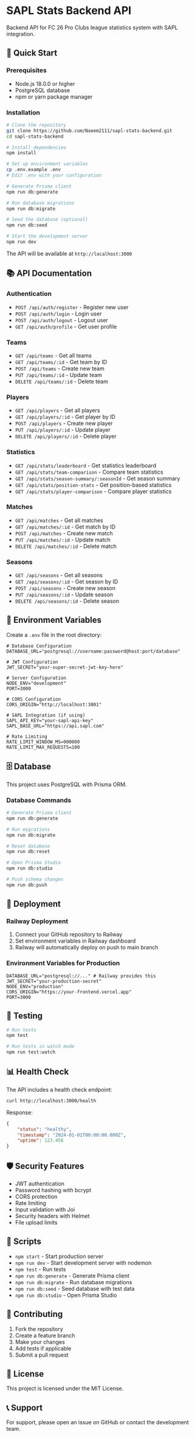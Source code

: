 # SAPL Stats Backend API

Backend API for FC 26 Pro Clubs league statistics system with SAPL integration.

## 🚀 Quick Start

### Prerequisites

- Node.js 18.0.0 or higher
- PostgreSQL database
- npm or yarn package manager

### Installation

```bash
# Clone the repository
git clone https://github.com/Naeem2111/sapl-stats-backend.git
cd sapl-stats-backend

# Install dependencies
npm install

# Set up environment variables
cp .env.example .env
# Edit .env with your configuration

# Generate Prisma client
npm run db:generate

# Run database migrations
npm run db:migrate

# Seed the database (optional)
npm run db:seed

# Start the development server
npm run dev
```

The API will be available at `http://localhost:3000`

## 📚 API Documentation

### Authentication

- `POST /api/auth/register` - Register new user
- `POST /api/auth/login` - Login user
- `POST /api/auth/logout` - Logout user
- `GET /api/auth/profile` - Get user profile

### Teams

- `GET /api/teams` - Get all teams
- `GET /api/teams/:id` - Get team by ID
- `POST /api/teams` - Create new team
- `PUT /api/teams/:id` - Update team
- `DELETE /api/teams/:id` - Delete team

### Players

- `GET /api/players` - Get all players
- `GET /api/players/:id` - Get player by ID
- `POST /api/players` - Create new player
- `PUT /api/players/:id` - Update player
- `DELETE /api/players/:id` - Delete player

### Statistics

- `GET /api/stats/leaderboard` - Get statistics leaderboard
- `GET /api/stats/team-comparison` - Compare team statistics
- `GET /api/stats/season-summary/:seasonId` - Get season summary
- `GET /api/stats/position-stats` - Get position-based statistics
- `GET /api/stats/player-comparison` - Compare player statistics

### Matches

- `GET /api/matches` - Get all matches
- `GET /api/matches/:id` - Get match by ID
- `POST /api/matches` - Create new match
- `PUT /api/matches/:id` - Update match
- `DELETE /api/matches/:id` - Delete match

### Seasons

- `GET /api/seasons` - Get all seasons
- `GET /api/seasons/:id` - Get season by ID
- `POST /api/seasons` - Create new season
- `PUT /api/seasons/:id` - Update season
- `DELETE /api/seasons/:id` - Delete season

## 🔧 Environment Variables

Create a `.env` file in the root directory:

```env
# Database Configuration
DATABASE_URL="postgresql://username:password@host:port/database"

# JWT Configuration
JWT_SECRET="your-super-secret-jwt-key-here"

# Server Configuration
NODE_ENV="development"
PORT=3000

# CORS Configuration
CORS_ORIGIN="http://localhost:3001"

# SAPL Integration (if using)
SAPL_API_KEY="your-sapl-api-key"
SAPL_BASE_URL="https://api.sapl.com"

# Rate Limiting
RATE_LIMIT_WINDOW_MS=900000
RATE_LIMIT_MAX_REQUESTS=100
```

## 🗄️ Database

This project uses PostgreSQL with Prisma ORM.

### Database Commands

```bash
# Generate Prisma client
npm run db:generate

# Run migrations
npm run db:migrate

# Reset database
npm run db:reset

# Open Prisma Studio
npm run db:studio

# Push schema changes
npm run db:push
```

## 🚀 Deployment

### Railway Deployment

1. Connect your GitHub repository to Railway
2. Set environment variables in Railway dashboard
3. Railway will automatically deploy on push to main branch

### Environment Variables for Production

```env
DATABASE_URL="postgresql://..." # Railway provides this
JWT_SECRET="your-production-secret"
NODE_ENV="production"
CORS_ORIGIN="https://your-frontend.vercel.app"
PORT=3000
```

## 🧪 Testing

```bash
# Run tests
npm test

# Run tests in watch mode
npm run test:watch
```

## 📊 Health Check

The API includes a health check endpoint:

```bash
curl http://localhost:3000/health
```

Response:

```json
{
	"status": "healthy",
	"timestamp": "2024-01-01T00:00:00.000Z",
	"uptime": 123.456
}
```

## 🛡️ Security Features

- JWT authentication
- Password hashing with bcrypt
- CORS protection
- Rate limiting
- Input validation with Joi
- Security headers with Helmet
- File upload limits

## 📝 Scripts

- `npm start` - Start production server
- `npm run dev` - Start development server with nodemon
- `npm test` - Run tests
- `npm run db:generate` - Generate Prisma client
- `npm run db:migrate` - Run database migrations
- `npm run db:seed` - Seed database with test data
- `npm run db:studio` - Open Prisma Studio

## 🤝 Contributing

1. Fork the repository
2. Create a feature branch
3. Make your changes
4. Add tests if applicable
5. Submit a pull request

## 📄 License

This project is licensed under the MIT License.

## 📞 Support

For support, please open an issue on GitHub or contact the development team.
